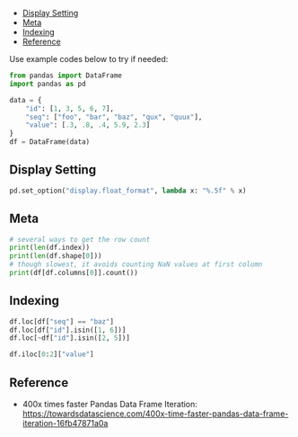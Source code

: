 
- [Display Setting](#display-setting)
- [Meta](#meta)
- [Indexing](#indexing)
- [Reference](#reference)


Use example codes below to try if needed:
```py
from pandas import DataFrame
import pandas as pd

data = {
    "id": [1, 3, 5, 6, 7],
    "seq": ["foo", "bar", "baz", "qux", "quux"],
    "value": [.3, .8, .4, 5.9, 2.3]
}
df = DataFrame(data)
```


## Display Setting
```py
pd.set_option("display.float_format", lambda x: "%.5f" % x)
```


## Meta
```py
# several ways to get the row count
print(len(df.index))
print(len(df.shape[0]))
# though slowest, it avoids counting NaN values at first column
print(df[df.columns[0]].count())
```


## Indexing
```py
df.loc[df["seq"] == "baz"]
df.loc[df["id"].isin([1, 6])]
df.loc[~df["id"].isin([2, 5])]

df.iloc[0:2]["value"]
```


## Reference
- 400x times faster Pandas Data Frame Iteration: https://towardsdatascience.com/400x-time-faster-pandas-data-frame-iteration-16fb47871a0a

